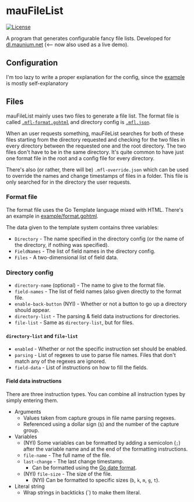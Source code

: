 # mauFileList
[![License](http://img.shields.io/:license-gpl3-blue.svg?style=flat-square)](http://www.gnu.org/licenses/gpl-3.0.html)

A program that generates configurable fancy file lists. Developed for [dl.maunium.net](https://dl.maunium.net) (<-- now also used as a live demo).

## Configuration
I'm too lazy to write a proper explanation for the config, since the [example](https://github.com/tulir293/maufilelist/blob/master/example/config.json) is mostly self-explanatory

## Files
mauFileList mainly uses two files to generate a file list. The format file is called [`.mfl-format.gohtml`](https://github.com/tulir293/maufilelist/blob/master/example/format.gohtml) and directory config is [`.mfl.json`](https://github.com/tulir293/maufilelist/blob/master/example/mfl.json).

When an user requests something, mauFileList searches for both of these files starting from the directory requested and checking for the two files in every directory between the requested one and the root directory.
The two files don't have to be in the same directory. It's quite common to have just one format file in the root and a config file for every directory.

There's also (or rather, there will be) `.mfl-override.json` which can be used to override the names and change timestamps of files in a folder. This file is only searched for in the directory the user requests.

### Format file
The format file uses the Go Template language mixed with HTML. There's an example in [example/format.gohtml](https://github.com/tulir293/maufilelist/blob/master/example/format.gohtml).

The data given to the template system contains three variables:
* `Directory` - The name specified in the directory config (or the name of the directory, if nothing was specified).
* `FieldNames` - The list of field names in the directory config.
* `Files` - A two-dimensional list of field data.

### Directory config
* `directory-name` (optional) - The name to give to the format file.
* `field-names` - The list of field names (also given directly to the format file.
* `enable-back-button` (NYI) - Whether or not a button to go up a directory should appear.
* `directory-list` - The parsing & field data instructions for directories.
* `file-list` - Same as `directory-list`, but for files.

#### `directory-list` and `file-list`
* `enabled` - Whether or not the specific instruction set should be enabled.
* `parsing` - List of regexes to use to parse file names. Files that don't match any of the regexes are ignored.
* `field-data` - List of instructions on how to fill the fields.

#### Field data instructions
There are three instruction types. You can combine all instruction types by simply entering them.
* Arguments
  * Values taken from capture groups in file name parsing regexes.
  * Referenced using a dollar sign (`$`) and the number of the capture group.
* Variables
  * (NYI) Some variables can be formatted by adding a semicolon (`;`) after the variable name and at the end of the formatting instructions.
  * `file-name` - The full name of the file.
  * `last-change` - The last change timestamp.
    * Can be formatted using the [Go date format](http://fuckinggodateformat.com).
  * (NYI) `file-size` - The size of the file.
    * (NYI) Can be formatted to specific sizes (`b`, `k`, `m`, `g`, `t`).
* Literal string
  * Wrap strings in backticks (`) to make them literal.
